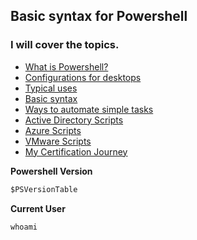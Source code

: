 ## Basic syntax for Powershell

### I will cover the topics.
- [What is Powershell?](what-is-powershell.md)
- [Configurations for desktops](configurations.md)
- [Typical uses](typical-uses.md)
- [Basic syntax](basic-syntax.md)
- [Ways to automate simple tasks](automation.md)
- [Active Directory Scripts](ad-scripts.md)
- [Azure Scripts](azure-scripts.md)
- [VMware Scripts](vmware-scripts.md)
- [My Certification Journey](certifications.md)

**Powershell Version**
```Markdown
$PSVersionTable
```

**Current User**
```Markdown
whoami
```

